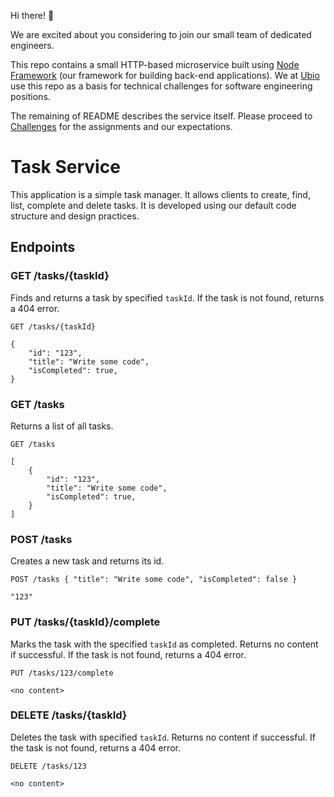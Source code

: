 Hi there! 👋

We are excited about you considering to join our small team of dedicated engineers.

This repo contains a small HTTP-based microservice built using [Node Framework](https://github.com/ubio/node-framework) (our framework for building back-end applications). We at [Ubio](https://ub.io) use this repo as a basis for technical challenges for software engineering positions.

The remaining of README describes the service itself. Please proceed to [Challenges](CHALLENGES.md) for the assignments and our expectations.

# Task Service

This application is a simple task manager. It allows clients to create, find, list, complete and delete tasks. It is developed using our default code structure and design practices.

## Endpoints

### GET /tasks/{taskId}

Finds and returns a task by specified `taskId`. If the task is not found, returns a 404 error.

```
GET /tasks/{taskId}

{
    "id": "123",
    "title": "Write some code",
    "isCompleted": true,
}
```

### GET /tasks

Returns a list of all tasks.

```
GET /tasks

[
    {
        "id": "123",
        "title": "Write some code",
        "isCompleted": true,
    }
]
```

### POST /tasks

Creates a new task and returns its id.

```
POST /tasks { "title": "Write some code", "isCompleted": false }

"123"
```

### PUT /tasks/{taskId}/complete

Marks the task with the specified `taskId` as completed.
Returns no content if successful.
If the task is not found, returns a 404 error.

```
PUT /tasks/123/complete

<no content>
```

### DELETE /tasks/{taskId}

Deletes the task with specified `taskId`.
Returns no content if successful.
If the task is not found, returns a 404 error.

```
DELETE /tasks/123

<no content>
```
